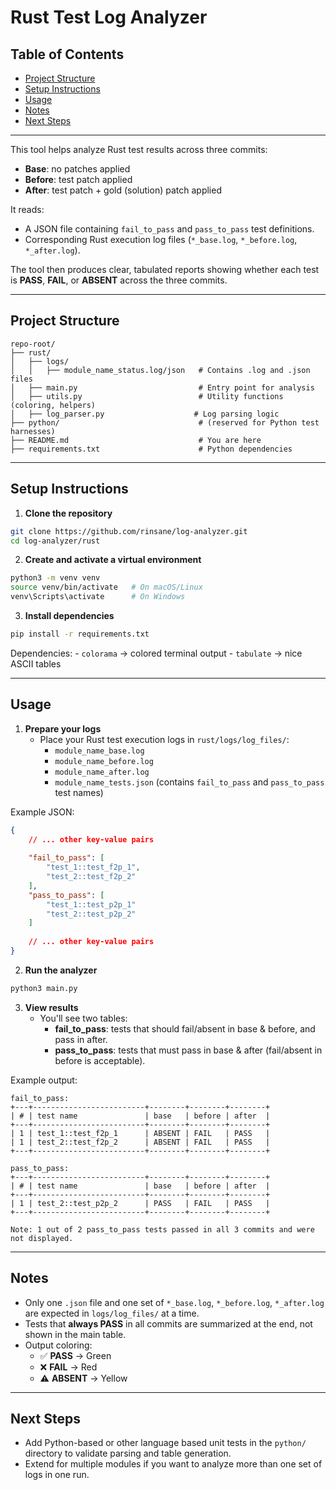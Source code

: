 # Rust Test Log Analyzer

## Table of Contents
- [Project Structure](#project-structure)
- [Setup Instructions](#setup-instructions)
- [Usage](#usage)
- [Notes](#notes)
- [Next Steps](#next-steps)

---

This tool helps analyze Rust test results across three commits:
- **Base**: no patches applied  
- **Before**: test patch applied  
- **After**: test patch + gold (solution) patch applied  

It reads:
- A JSON file containing `fail_to_pass` and `pass_to_pass` test definitions.
- Corresponding Rust execution log files (`*_base.log`, `*_before.log`, `*_after.log`).

The tool then produces clear, tabulated reports showing whether each test is **PASS**, **FAIL**, or **ABSENT** across the three commits.

---

## Project Structure

```
repo-root/
├── rust/
│   ├── logs/
│   │   ├── module_name_status.log/json   # Contains .log and .json files
│   ├── main.py                           # Entry point for analysis
│   ├── utils.py                          # Utility functions (coloring, helpers)
│   ├── log_parser.py                    # Log parsing logic
├── python/                               # (reserved for Python test harnesses)
├── README.md                             # You are here
├── requirements.txt                      # Python dependencies

````

---

## Setup Instructions

1. **Clone the repository**

```bash
git clone https://github.com/rinsane/log-analyzer.git
cd log-analyzer/rust
```

2. **Create and activate a virtual environment**

```bash
python3 -m venv venv
source venv/bin/activate   # On macOS/Linux
venv\Scripts\activate      # On Windows
```

3. **Install dependencies**

```bash
pip install -r requirements.txt
```
   
Dependencies:
	- `colorama` -> colored terminal output
	- `tabulate` -> nice ASCII tables

---

## Usage

1. **Prepare your logs**
	- Place your Rust test execution logs in `rust/logs/log_files/`:
		- `module_name_base.log`
		- `module_name_before.log`
		- `module_name_after.log`
		- `module_name_tests.json` (contains `fail_to_pass` and `pass_to_pass` test names)

Example JSON:

```json
{
	// ... other key-value pairs
	
	"fail_to_pass": [
		"test_1::test_f2p_1",
		"test_2::test_f2p_2"
	],
	"pass_to_pass": [
		"test_1::test_p2p_1"
		"test_2::test_p2p_2"
	]
	
	// ... other key-value pairs
}
```

2. **Run the analyzer**

```bash
python3 main.py
```

3. **View results**
	- You'll see two tables:
		- **fail_to_pass**: tests that should fail/absent in base & before, and pass in after.
		- **pass_to_pass**: tests that must pass in base & after (fail/absent in before is acceptable).

Example output:
```
fail_to_pass:
+---+-------------------------+--------+--------+--------+
| # | test name               | base   | before | after  |
+---+-------------------------+--------+--------+--------+
| 1 | test_1::test_f2p_1      | ABSENT | FAIL   | PASS   |
| 1 | test_2::test_f2p_2      | ABSENT | FAIL   | PASS   |
+---+-------------------------+--------+--------+--------+

pass_to_pass:
+---+-------------------------+--------+--------+--------+
| # | test name               | base   | before | after  |
+---+-------------------------+--------+--------+--------+
| 1 | test_2::test_p2p_2      | PASS   | FAIL   | PASS   |
+---+-------------------------+--------+--------+--------+

Note: 1 out of 2 pass_to_pass tests passed in all 3 commits and were not displayed.
```

---

## Notes

- Only one `.json` file and one set of `*_base.log`, `*_before.log`, `*_after.log` are expected in `logs/log_files/` at a time.
- Tests that **always PASS** in all commits are summarized at the end, not shown in the main table.
- Output coloring:
	- ✅ **PASS** → Green
	- ❌ **FAIL** → Red
	- ⚠️ **ABSENT** → Yellow

---

## Next Steps

- Add Python-based or other language based unit tests in the `python/` directory to validate parsing and table generation.
- Extend for multiple modules if you want to analyze more than one set of logs in one run.

